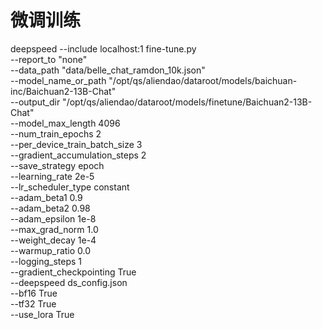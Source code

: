 # 微调训练

deepspeed --include localhost:1 fine-tune.py \
--report_to "none" \
--data_path "data/belle_chat_ramdon_10k.json" \
--model_name_or_path "/opt/qs/aliendao/dataroot/models/baichuan-inc/Baichuan2-13B-Chat" \
--output_dir "/opt/qs/aliendao/dataroot/models/finetune/Baichuan2-13B-Chat" \
--model_max_length 4096 \
--num_train_epochs 2 \
--per_device_train_batch_size 3 \
--gradient_accumulation_steps 2 \
--save_strategy epoch \
--learning_rate 2e-5 \
--lr_scheduler_type constant \
--adam_beta1 0.9 \
--adam_beta2 0.98 \
--adam_epsilon 1e-8 \
--max_grad_norm 1.0 \
--weight_decay 1e-4 \
--warmup_ratio 0.0 \
--logging_steps 1 \
--gradient_checkpointing True \
--deepspeed ds_config.json \
--bf16 True \
--tf32 True \
--use_lora True

